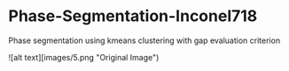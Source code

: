 # Phase-Segmentation-Inconel718

Phase segmentation using kmeans clustering with gap evaluation criterion

![alt text][images/5.png "Original Image")
